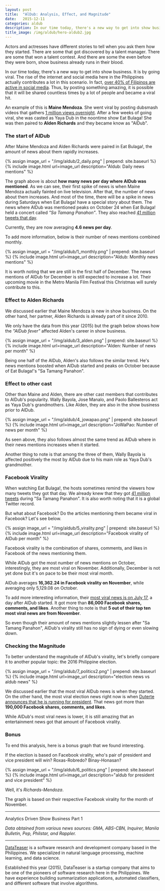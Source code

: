 ```yaml
---
layout: post
title:  "AlDub: Analysis, Effect, and Magnitude"
date:   2015-12-11
categories: aldub
description: In our time today, there's a new way to get into show business. It is by going viral. The rise of the internet and social media here in the Philippines actually contributes a lot in this scenario. In fact, over 40% of Filipinos are active in social media. Thus, by posting something amazing, it is possible that it will be shared countless times by a lot of people and became a viral hit.
title_image: /img/aldub/hero-aldub2.jpg
---
```

Actors and actresses have different stories to tell when you ask them how they started. There are some that got discovered by a talent manager. There are some that won a talent contest. And there are some the even before they were born, show business already runs in their blood.

In our time today, there's a new way to get into show business. It is by going viral. The rise of the internet and social media here in the Philippines actually contributes a lot in this scenario. In fact, [over 40% of Filipinos are active in social media](http://www.huffingtonpost.com/jonha-revesencio/philippines-a-digital-lif_1_b_7199924.html). Thus, by posting something amazing, it is possible that it will be shared countless times by a lot of people and became a viral hit.

An example of this is **Maine Mendoza**. She went viral by posting dubsmash videos that gathers [1 million views overnight](http://manila.coconuts.co/2015/04/27/kris-aquino-dubsmash-video-got-over-1-million-views-24-hours). After a few weeks of going viral, she was casted as Yaya Dub in the noontime show Eat Bulaga! She was then paired to **Alden Richards** and they became know as "AlDub".

### The start of AlDub

After Maine Mendoza and Alden Richards were paired in Eat Bulaga!, the amount of news about them rapidly increases.

{% assign image_url = "/img/aldub/2_daily.png" | prepend: site.baseurl %}
{% include image.html url=image_url description="Aldub: Daily news mentions" %}

The graph above is about **how many news per day where AlDub was mentioned**. As we can see, their first spike of news is when Maine Mendoza actually fainted on live television. After that, the number of news about them increases. And most of the time, there will be a spike in news during Saturdays when Eat Bulaga! have a special story about them. The news where AlDub was mentioned peaks on October 24 when Eat Bulaga! held a concert called *"Sa Tamang Panahon"*. They also reached [41 million tweets that day](https://twitter.com/twittersg/status/658625862137331713).

Currently, they are now averaging **4.6 news per day**.

To add more information, below is their number of news mentions combined monthly.

{% assign image_url = "/img/aldub/1_monthly.png" | prepend: site.baseurl %}
{% include image.html url=image_url description="Aldub: Monthly news mentions" %}

It is worth noting that we are still in the first half of December. The news mentions of AlDub for December is still expected to increase a lot. Their upcoming movie in the Metro Manila Film Festival this Christmas will surely contribute to this.

### Effect to Alden Richards

We discussed earlier that Maine Mendoza is new in show business. On the other hand, her partner, Alden Richards is already part of it since 2010.

We only have the data from this year (2015) but the graph below shows how the *"AlDub fever"* affected Alden's career in show business.

{% assign image_url = "/img/aldub/3_alden.png" | prepend: site.baseurl %}
{% include image.html url=image_url description="Alden: Number of news per month" %}

Being one half of the AlDub, Alden's also follows the similar trend. He's news mentions boosted when AlDub started and peaks on October because of Eat Bulaga!'s "Sa Tamang Panahon".

### Effect to other cast

Other than Maine and Alden, there are other cast members that contributes to AlDub's popularity. Wally Bayola, Jose Manalo, and Paolo Ballesteros act as Yaya Dub's grandmothers. Like Alden, they are also in the show business prior to AlDub.

{% assign image_url = "/img/aldub/4_jowapao.png" | prepend: site.baseurl %}
{% include image.html url=image_url description="JoWaPao: Number of news per month" %}

As seen above, they also follows almost the same trend as AlDub where in their news mentions increases when it started.

Another thing to note is that among the three of them, Wally Bayola is affected positively the most by AlDub due to his main role as Yaya Dub's grandmother.

### Facebook Virality

When watching Eat Bulaga!, the hosts sometimes remind the viewers how many tweets they got that day. We already knew that they got [41 million tweets](https://twitter.com/twittersg/status/658625862137331713) during "Sa Tamang Panahon". It is also worth noting that it is a global Twitter record.

But what about Facebook? Do the articles mentioning them became viral in Facebook? Let's see below.

{% assign image_url = "/img/aldub/5_virality.png" | prepend: site.baseurl %}
{% include image.html url=image_url description="Facebook virality of AlDub per month" %}

Facebook virality is the combination of shares, comments, and likes in Facebook of the news mentioning them.

While AlDub got the most number of news mentions on October, interestingly, they are most viral on November. Additionally, December is not yet done but it's on pace to be their most viral month.

AlDub averages **16,362.24 in Facebook virality on November**, while averaging only 5,129.08 on October.

To add more interesting information, their [most viral news is on July 17](http://www.gmanetwork.com/entertainment/gma/articles/2015-07-17/17726/Yaya-Dub-dinala-sa-social-media-ang-kilig-kay-Alden-Richards), a day after AlDub started. It got more than **86,000 Facebook shares, comments, and likes**. Another thing to note is that **5 out of their top ten most viral news are from November**.

So even though their amount of news mentions slightly lessen after "Sa Tamang Panahon", AlDub's virality still has no sign of dying or even slowing down.

### Checking the Magnitude

To better understand the magnitude of AlDub's virality, let's briefly compare it to another popular topic: the 2016 Philippine election.

{% assign image_url = "/img/aldub/7_politics2.png" | prepend: site.baseurl %}
{% include image.html url=image_url description="election news vs aldub news" %}

We discussed earlier that the most viral AlDub news is when they started. On the other hand, the most viral election news right now is when [Duterte announces that he is running for president](http://www.rappler.com/nation/politics/elections/2016/113603-rodrigo-duterte-brink-running-for-president). That news got more than **190,000 Facebook shares, comments, and likes**.

While AlDub's most viral news is lower, it is still amazing that an entertainment news got that amount of Facebook virality.

### Bonus

To end this analysis, here is a bonus graph that we found interesting.

If the election is based on Facebook virality, who's pair of president and vice president will win? Roxas-Robredo? Binay-Honasan?

{% assign image_url = "/img/aldub/6_politics.png" | prepend: site.baseurl %}
{% include image.html url=image_url description="aldub for president and vice president" %}

Well, it's *Richards-Mendoza*.

The graph is based on their respective Facebook virality for the month of November.

---

Analytics Driven Show Business Part 1

*Data obtained from various news sources: GMA, ABS-CBN, Inquirer, Manila Bulletin, Pep, Philstar, and Rappler.*

---

[DataTeaser](http://www.datateaser.com/) is a software research and development company based in the Philippines. We specialized in natural language processing, machine learning, and data science.

Established this year (2015), DataTeaser is a startup company that aims to be one of the pioneers of software research here in the Philippines. We have experience building summarization applications, automated classifiers, and different software that involve algorithms.